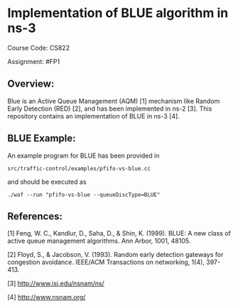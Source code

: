 # Implementation of BLUE algorithm in ns-3

Course Code: CS822

Assignment: #FP1

## Overview:

Blue is an Active Queue Management (AQM) [1] mechanism like Random Early Detection (RED) [2], and has been implemented in ns-2 [3]. This repository contains an implementation of BLUE in ns-3 [4].

## BLUE Example:

An example program for BLUE has been provided in

`src/traffic-control/examples/pfifo-vs-blue.cc`

and should be executed as

`./waf --run "pfifo-vs-blue --queueDiscType=BLUE"`

## References:

[1] Feng, W. C., Kandlur, D., Saha, D., & Shin, K. (1999). BLUE: A new class of active queue management algorithms. Ann Arbor, 1001, 48105.

[2] Floyd, S., & Jacobson, V. (1993). Random early detection gateways for congestion avoidance. IEEE/ACM Transactions on networking, 1(4), 397-413.

[3] http://www.isi.edu/nsnam/ns/

[4] http://www.nsnam.org/


